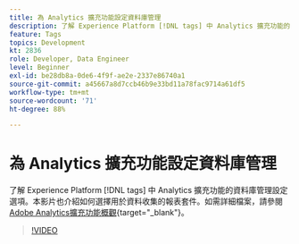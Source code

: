 ```yaml
---
title: 為 Analytics 擴充功能設定資料庫管理
description: 了解 Experience Platform [!DNL tags] 中 Analytics 擴充功能的資料庫管理設定選項。本影片也介紹如何選擇用於資料收集的報表套件。
feature: Tags
topics: Development
kt: 2836
role: Developer, Data Engineer
level: Beginner
exl-id: be28db8a-0de6-4f9f-ae2e-2337e86740a1
source-git-commit: a45667a8d7ccb46b9e33bd11a78fac9714a61df5
workflow-type: tm+mt
source-wordcount: '71'
ht-degree: 88%

---
```


# 為 Analytics 擴充功能設定資料庫管理

了解 Experience Platform [!DNL tags] 中 Analytics 擴充功能的資料庫管理設定選項。本影片也介紹如何選擇用於資料收集的報表套件。如需詳細檔案，請參閱[Adobe Analytics擴充功能概觀](https://experienceleague.adobe.com/docs/experience-platform/tags/extensions/client/analytics/overview.html?lang=zh-Hant){target="_blank"}。

>[!VIDEO](https://video.tv.adobe.com/v/3429839/?quality=12&learn=on&captions=chi_hant)
